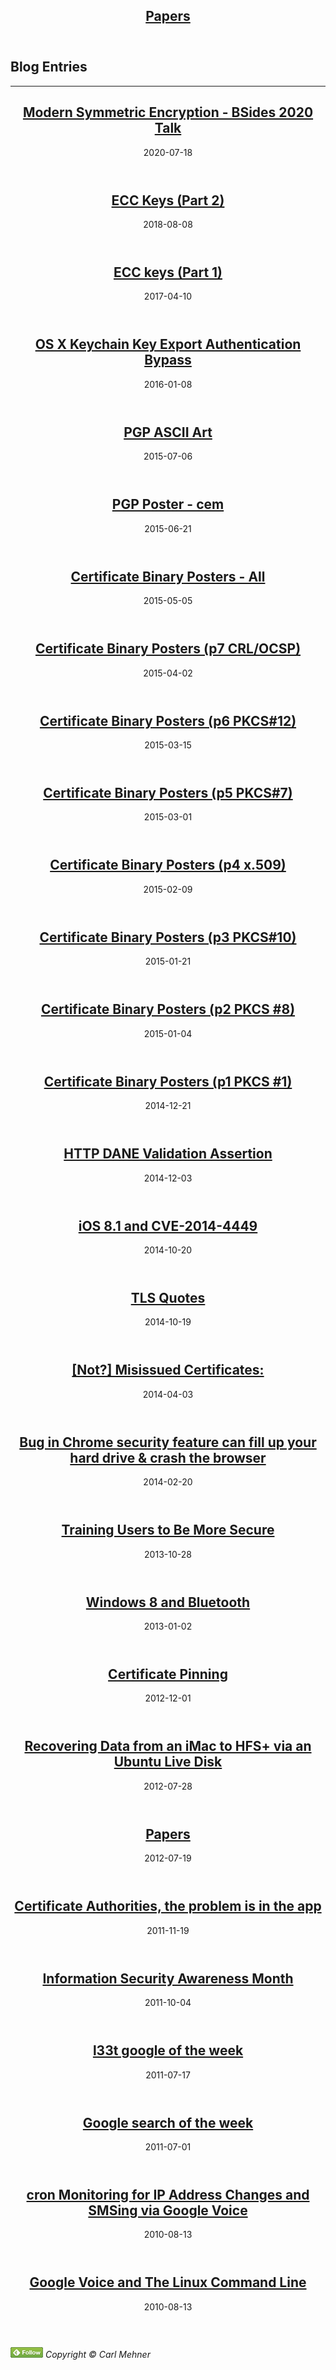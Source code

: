 <article markdown="1">

<header markdown="1">
 
# [Papers](papers/index.html)

</header>

</article>

<article markdown="1">

# Blog Entries

-----

<header markdown="1">

# [Modern Symmetric Encryption - BSides 2020 Talk](20200718-BSides-SATX)

<time class="pubdate" datetime="2020-07-18">2020-07-18</time>

</header>

  <header>
      <h1 class="title"><a href="20180808-ecc-2.html">ECC Keys (Part 2)</a></h1>
      <time class="pubdate" datetime="2018-08-08">2018-08-08</time>
  </header>
  <header>
      <h1 class="title"><a href="20170410-ecc-1.html">ECC keys (Part 1)</a></h1>
      <time class="pubdate" datetime="2017-04-10">2017-04-10</time>
  </header>
  <header>
      <h1 class="title"><a href="20160108-keychain.html">OS X Keychain Key Export Authentication Bypass</a></h1>
      <time class="pubdate" datetime="2016-01-08">2016-01-08</time>
  </header>

  <header>
	  <h1 class="title"><a href="20150706-pgp-art.html">PGP ASCII Art</a></h1>
	  <time class="pubdate" datetime="2015-07-06">2015-07-06</time>
  </header>
  <header>
          <h1 class="title"><a href="20150621-pgp-poster.html">PGP Poster - cem</a></h1>
          <time class="pubdate" datetime="2015-06-21">2015-06-21</time>
  </header>

<header markdown="1">

# [Certificate Binary Posters - All](pki)

<time class="pubdate" datetime="2015-05-05">2015-05-05</time>

</header>

  <header>
          <h1 class="title"><a href="20150401-cert-binaries-7.html">Certificate Binary Posters (p7 CRL/OCSP)</a></h1>
          <time class="pubdate" datetime="2015-04-02">2015-04-02</time>
  </header>
  <header>
	  <h1 class="title"><a href="20150315-cert-binaries-6.html">Certificate Binary Posters (p6 PKCS#12)</a></h1>
	  <time class="pubdate" datetime="2015-03-15">2015-03-15</time>
  </header>
  <header>
	  <h1 class="title"><a href="20150301-cert-binaries-5.html">Certificate Binary Posters (p5 PKCS#7)</a></h1>
	  <time class="pubdate" datetime="2015-03-01">2015-03-01</time>
  </header>
  <header>
	  <h1 class="title"><a href="20150209-cert-binaries-4.html">Certificate Binary Posters (p4 x.509)</a></h1>
	  <time class="pubdate" datetime="2015-02-09">2015-02-09</time>
  </header>
  <header>
	  <h1 class="title"><a href="20150121-cert-binaries-3.html">Certificate Binary Posters (p3 PKCS#10)</a></h1>
	  <time class="pubdate" datetime="2015-01-21">2015-01-21</time>
  </header>

  <header>
	  <h1 class="title"><a href="20150104-cert-binaries-2.html">Certificate Binary Posters (p2 PKCS #8)</a></h1>
	  <time class="pubdate" datetime="2015-01-04">2015-01-04</time>
  </header>
	
  <header>
	  <h1 class="title"><a href="20141221-cert-binaries.html">Certificate Binary Posters (p1 PKCS #1)</a></h1>
	  <time class="pubdate" datetime="2014-12-21">2014-12-21</time>
  </header>
	
  <header>
	  <h1 class="title"><a href="20141203-hdva.html">HTTP DANE Validation Assertion</a></h1>
	  <time class="pubdate" datetime="2014-12-03">2014-12-03</time>
  </header>
  <header>
	  <h1 class="title"><a href="papers/cve-2014-4449.html">iOS 8.1 and CVE-2014-4449</a></h1>
	  <time class="pubdate" datetime="2014-10-20">2014-10-20</time>

  </header>
  <header>
	  <h1 class="title"><a href="20141019-tls-quotes.html">TLS Quotes</a></h1>
	  <time class="pubdate" datetime="2014-10-19">2014-10-19</time>

  </header>
  <header>
	  <h1 class="title"><a href="papers/emailcerts.html">[Not?] Misissued Certificates:</a></h1>
	  <time class="pubdate" datetime="2014-04-03">2014-04-03</time>
  </header>
  <header>
	  <h1 class="title"><a href="papers/hpkpwn.html">Bug in Chrome security feature can fill up your hard drive &amp; crash the browser</a></h1>
	  <time class="pubdate" datetime="2014-02-20">2014-02-20</time>

  </header>
  <header>
	  <h1 class="title"><a href="20131028-training-users.html">Training Users to Be More Secure</a></h1>
	  <time class="pubdate" datetime="2013-10-28">2013-10-28</time>

  </header>
  <header>
	  <h1 class="title"><a href="20130102-win8-bluetooth.html">Windows 8 and Bluetooth</a></h1>
	  <time class="pubdate" datetime="2013-01-02">2013-01-02</time>

  </header>
  <header>
	  <h1 class="title"><a href="20121201-cert-pinning.html">Certificate Pinning</a></h1>
	  <time class="pubdate" datetime="2012-12-01">2012-12-01</time>

  </header>
  <header>
	  <h1 class="title"><a href="20120728-ubuntu-hfs.html">Recovering Data from an iMac to HFS+ via an Ubuntu Live Disk</a></h1>
	  <time class="pubdate" datetime="2012-07-28">2012-07-28</time>

  </header>


  <header>
	  <h1 class="title"><a href="20120719-papers.html">Papers</a></h1>
	  <time class="pubdate" datetime="2012-07-19">2012-07-19</time>

  </header>
  <header>
	  <h1 class="title"><a href="20111119-cert-auth-problems.html">Certificate Authorities, the problem is in the app</a></h1>
	  <time class="pubdate" datetime="2011-11-19">2011-11-19</time>

  </header>
  <header>
	  <h1 class="title"><a href="20111004-isec-awareness-month.html">Information Security Awareness Month</a></h1>
	  <time class="pubdate" datetime="2011-10-04">2011-10-04</time>

  </header>
  <header>
	  <h1 class="title"><a href="20110717-l33t-google.html">l33t google of the week</a></h1>
	  <time class="pubdate" datetime="2011-07-17">2011-07-17</time>

  </header>

  <header>
	  <h1 class="title"><a href="20110701-search-of-the-week.html">Google search of the week</a></h1>
	  <time class="pubdate" datetime="2011-07-01">2011-07-01</time>

  </header>
  <header>
	  <h1 class="title"><a href="2010081301-ubuntu-gvoice-cron.html">cron Monitoring for IP Address Changes and SMSing via Google Voice</a></h1>
	  <time class="pubdate" datetime="2010-08-13">2010-08-13</time>

  </header>
<header>
	  <h1 class="title"><a href="2010081300-ubuntu-gvoice-cmdline.html">Google Voice and The Linux Command Line</a></h1>
	  <time class="pubdate" datetime="2010-08-13">2010-08-13</time>

  </header>
</article>


<footer>
	<cite>
		<a href='http://cloud.feedly.com/#subscription%2Ffeed%2Fhttp%3A%2F%2Fwww.cem.me%2Fcem.rss' class="feedly"  target='blank'><img id='feedlyFollow' src='art/fd.png' alt='follow me in feedly'></a>
		Copyright &copy; Carl Mehner</cite>
</footer>

</body>
</html>

